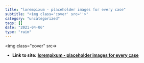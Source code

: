 ```yaml
---
title: "lorempixum - placeholder images for every case"
subtitle: "<img class='cover' src=''>"
category: "uncategorized"
tags: []
date: "2021-04-06"
type: "rain"
---
```

<img class="cover" src=>


* **Link to site:** **[lorempixum - placeholder images for every case](http://lorempixum.com)**